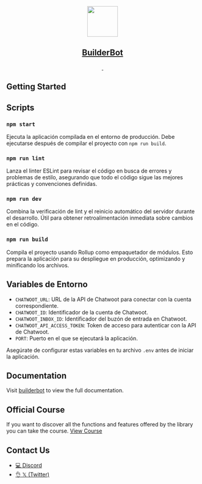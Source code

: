 <p align="center">
  <a href="https://builderbot.vercel.app/">
    <picture>
      <img src="https://builderbot.vercel.app/assets/thumbnail-vector.png" height="80">
    </picture>
    <h2 align="center">BuilderBot</h2>
  </a>
</p>

<p align="center">
  <a aria-label="NPM version" href="https://www.npmjs.com/package/@builderbot/bot">
    <img alt="" src="https://img.shields.io/npm/v/@builderbot/bot?color=%2300c200&label=%40bot-whatsapp">
  </a>
  <a aria-label="Join the community on GitHub" href="https://link.codigoencasa.com/DISCORD">
    <img alt="" src="https://img.shields.io/discord/915193197645402142?logo=discord">
  </a>
</p>

## Getting Started

## Scripts

### `npm start`

Ejecuta la aplicación compilada en el entorno de producción. Debe ejecutarse después de compilar el proyecto con `npm run build`.

### `npm run lint`

Lanza el linter ESLint para revisar el código en busca de errores y problemas de estilo, asegurando que todo el código sigue las mejores prácticas y convenciones definidas.

### `npm run dev`

Combina la verificación de lint y el reinicio automático del servidor durante el desarrollo. Útil para obtener retroalimentación inmediata sobre cambios en el código.

### `npm run build`

Compila el proyecto usando Rollup como empaquetador de módulos. Esto prepara la aplicación para su despliegue en producción, optimizando y minificando los archivos.

## Variables de Entorno

- `CHATWOOT_URL`: URL de la API de Chatwoot para conectar con la cuenta correspondiente.
- `CHATWOOT_ID`: Identificador de la cuenta de Chatwoot.
- `CHATWOOT_INBOX_ID`: Identificador del buzón de entrada en Chatwoot.
- `CHATWOOT_API_ACCESS_TOKEN`: Token de acceso para autenticar con la API de Chatwoot.
- `PORT`: Puerto en el que se ejecutará la aplicación.

Asegúrate de configurar estas variables en tu archivo `.env` antes de iniciar la aplicación.

## Documentation

Visit [builderbot](https://builderbot.vercel.app/) to view the full documentation.

## Official Course

If you want to discover all the functions and features offered by the library you can take the course.
[View Course](https://app.codigoencasa.com/courses/builderbot?refCode=LEIFER)

## Contact Us

- [💻 Discord](https://link.codigoencasa.com/DISCORD)
- [👌 𝕏 (Twitter)](https://twitter.com/leifermendez)
